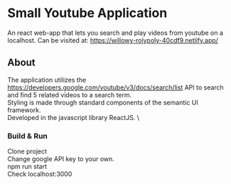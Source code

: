 # Small Youtube Application

An react web-app that lets you search and play videos from youtube on a localhost.
Can be visited at: https://willowy-rolypoly-40cdf9.netlify.app/

## About

The application utilizes the https://developers.google.com/youtube/v3/docs/search/list API to search and find 5 related videos to a search term.\
Styling is made through standard components of the semantic UI framework. \
Developed in the javascript library ReactJS. \

### Build & Run
Clone project\
Change google API key to your own.\
npm run start\
Check localhost:3000
